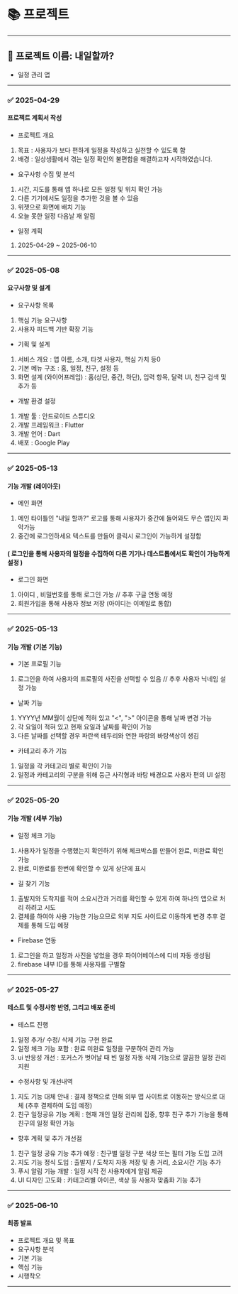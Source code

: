 # 📚 프로젝트
---

## **📌 프로젝트 이름: 내일할까?**  
- 일정 관리 앱
---
### **✅ 2025-04-29**
#### 프로젝트 계획서 작성
- 프로젝트 개요
1) 목표 : 사용자가 보다 편하게 일정을 작성하고 실천할 수 있도록 함
2) 배경 : 일상생활에서 겪는 일정 확인의 불편함을 해결하고자 시작하였습니다.
- 요구사항 수집 및 분석
1) 시간, 지도를 통해 앱 하나로 모든 일정 및 위치 확인 가능
2) 다른 기기에서도 일정을 추가한 것을 볼 수 있음
3) 위젯으로 화면에 배치 기능
4) 오늘 못한 일정 다음날 재 알림
- 일정 계획
1) 2025-04-29 ~ 2025-06-10

---
### **✅ 2025-05-08**
#### 요구사항 및 설계
- 요구사항 목록
1) 핵심 기능 요구사항
2) 사용자 피드백 기반 확장 기능
- 기획 및 설계
1) 서비스 개요 : 앱 이름, 소개, 타겟 사용자, 핵심 가치 등0
2) 기본 메뉴 구조 : 홈, 일정, 친구, 설정 등
3) 화면 설계 (와이어프레임) : 홈(상단, 중간, 하단), 입력 항목, 달력 UI, 친구 검색 및 추가 등
- 개발 환경 설정
1) 개발 툴 : 안드로이드 스튜디오
2) 개발 프레임워크 : Flutter
3) 개발 언어 : Dart
4) 배포 : Google Play
---
### **✅ 2025-05-13**
#### 기능 개발 (레이아웃)
- 메인 화면
1. 메인 타이틀인 "내일 할까?" 로고를 통해 사용자가 중간에 들어와도 무슨 앱인지 파악가능
2. 중간에 로그인하세요 텍스트를 만들어 클릭시 로그인이 가능하게 설정함
#### ( 로그인을 통해 사용자의 일정을 수집하여 다른 기기나 데스트톱에서도 확인이 가능하게 설정 )



- 로그인 화면
1. 아이디 , 비밀번호를 통해 로그인 가능            //         추후 구글 연동 예정
2. 회원가입을 통해 사용자 정보 저장 (아이디는 이메일로 통합)

---
### **✅ 2025-05-13**
#### 기능 개발 (기본 기능)
- 기본 프로필 기능
1. 로그인을 하여 사용자의 프로필의 사진을 선택할 수 있음  // 추후 사용자 닉네임 설정 가능

- 날짜 기능
1. YYYY년 MM월이 상단에 적혀 있고 "<", ">" 아이콘을 통해 날짜 변경 가능
2. 각 요일이 적혀 있고 현재 요일과 날짜를 확인이 가능
3. 다른 날짜를 선택할 경우 파란색 테두리와 연한 파랑의 바탕색상이 생김

- 카테고리 추가 기능
1. 일정을 각 카테고리 별로 확인이 가능
2. 일정과 카테고리의 구분을 위해 둥근 사각형과 바탕 배경으로 사용자 편의 UI 설정

---
### **✅ 2025-05-20**
#### 기능 개발 (세부 기능)
- 일정 체크 기능
1. 사용자가 일정을 수행했는지 확인하기 위해 체크박스를 만들어 완료, 미완료 확인 가능
2. 완료, 미완료를 한번에 확인할 수 있게 상단에 표시

- 길 찾기 기능
1. 출발지와 도착지를 적어 소요시간과 거리를 확인할 수 있게 하여 하나의 앱으로 처리 하려고 시도
2. 결체를 하여야 사용 가능한 기능으므로 외부 지도 사이트로 이동하게 변경 추후 결제를 통해 도입 예정

- Firebase 연동
1. 로그인을 하고 일정과 사진을 넣었을 경우 파이어베이스에 디비 자동 생성됨
2. firebase 내부 ID를 통해 사용자를 구별함

---
### **✅ 2025-05-27**
#### 테스트 및 수정사항 반영, 그리고 배포 준비
- 테스트 진행
1. 일정 추가/ 수정/ 삭제 기능 구현 완료
2. 일정 체크 기능 포함 : 완료 미완료 일정을 구분하여 관리 가능
3. ui 반응성 개선 : 포커스가 벗어날 때 빈 일정 자동 삭제 기능으로 깔끔한 일정 관리 지원

- 수정사항 및 개선내역
1. 지도 기능 대체 안내 : 결제 정책으로 인해 외부 맵 사이트로 이동하는 방식으로 대체 (추후 결제하여 도입 예정)
2. 친구 일정공유 기능 계획 : 현재 개인 일정 관리에 집중, 향후 친구 추가 기능을 통해 친구의 일정 확인 가능 

- 향후 계획 및 추가 개선점
1. 친구 일정 공유 기능 추가 예정 : 친구별 일정 구분 색상 또는 필터 기능 도입 고려
2. 지도 기능 정식 도입 : 출발지 / 도착지 자동 저장 및 총 거리, 소요시간 기능 추가 
3. 푸시 알림 기능 개발 : 일정 시작 전 사용자에게 알림 제공
4. UI 디자인 고도화 : 카테고리별 아이콘, 색상 등 사용자 맞춤화 기능 추가 


---
### **✅ 2025-06-10**
#### 최종 발표
- 프로젝트 개요 및 목표
- 요구사항 분석
- 기본 기능
- 핵심 기능
- 시행착오





---




